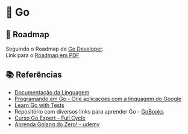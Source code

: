 # :rocket: Go


## :compass: Roadmap

Seguindo o Roadmap de [Go Developer](https://roadmap.sh/golang/).  
Link para o [Roadmap em PDF](https://roadmap.sh/pdfs/golang.pdf)


## :books: Referências

- [Documentação da Linguagem](https://go.dev/doc/tutorial/)
- [Programando em Go - Crie aplicações com a linguagem do Google](https://www.casadocodigo.com.br/products/livro-google-go?_pos=1&_sid=ae08e32be&_ss=r)
- [Learn Go with Tests](https://quii.gitbook.io/learn-go-with-tests/) 
- Repositório com diversos links para aprender Go - [GoBooks](https://github.com/dariubs/GoBooks)
- [Curso Go Expert - Full Cycle](https://goexpert.fullcycle.com.br/curso/)
- [Aprenda Golang do Zero! - udemy](https://www.udemy.com/course/aprenda-golang-do-zero-desenvolva-uma-aplicacao-completa/)